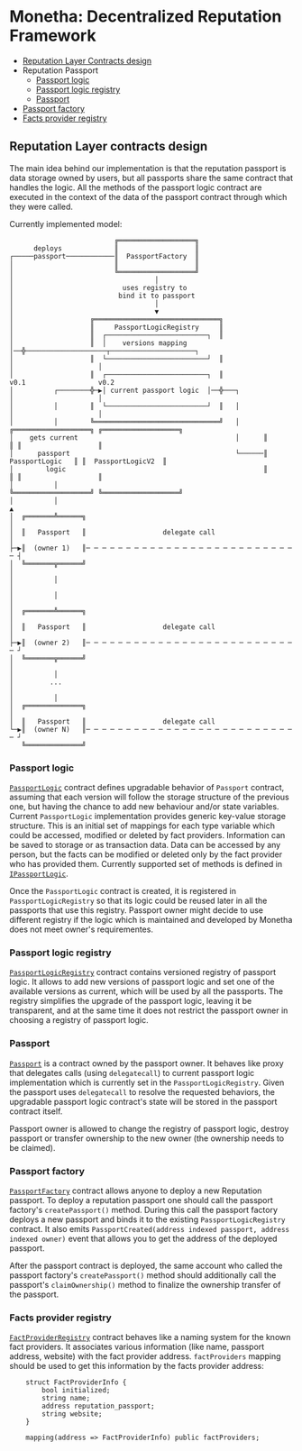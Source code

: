 # Monetha: Decentralized Reputation Framework

* [Reputation Layer Contracts design](#reputation-layer-contracts-design)
* Reputation Passport
    * [Passport logic](#passport-logic)
    * [Passport logic registry](#passport-logic-registry)
    * [Passport](#passport)
* [Passport factory](#passport-factory)
* [Facts provider registry](#facts-provider-registry)

## Reputation Layer contracts design

The main idea behind our implementation is that the reputation passport is data storage owned by users, but all passports share the same 
contract that handles the logic. All the methods of the passport logic contract are executed in 
the context of the data of the passport contract through which they were called.

Currently implemented model: 

                              ╔═══════════════════╗
          deploys             ║                   ║
    ┌─────passport────────────║  PassportFactory  ║
    │                         ║                   ║
    │                         ╚═══════════════════╝
    │                                   │
    │                           uses registry to
    │                          bind it to passport
    │                                   │
    │                                   ▼
    │                   ╔═══════════════════════════════╗
    │                   ║     PassportLogicRegistry     ║
    │                   ║  ┌─────────────────────────┐  ║
    │                   ║  │    versions mapping     │──╬────────────────────┬─────────────────────┐
    │                   ║  └─────────────────────────┘  ║                    │                     │
    │                   ║  ┌─────────────────────────┐  ║                  v0.1                  v0.2
    │          ┌────────╬─▶│ current passport logic  │──╬───┐                │                     │
    │          │        ║  └─────────────────────────┘  ║   │                │                     │
    │          │        ╚═══════════════════════════════╝   │      ╔═══════════════════╗ ╔═══════════════════╗
    │    gets current                                       │      ║                   ║ ║                   ║
    │      passport                                         └──────║   PassportLogic   ║ ║  PassportLogicV2  ║
    │        logic                                                 ║                   ║ ║                   ║
    │          │                                                   ╚═══════════════════╝ ╚═══════════════════╝
    │          │                                                             ▲
    │  ╔═══════╩══════╗                                                      │
    │  ║   Passport   ║                   delegate call                      │
    ├─▶║  (owner 1)   ║─ ─ ─ ─ ─ ─ ─ ─ ─ ─ ─ ─ ─ ─ ─ ─ ─ ─ ─ ─ ─ ─ ─ ─ ─ ─ ─ ┤
    │  ╚═══════╦══════╝                                                      │
    │          │                                                             │
    │          │                                                             │
    │  ╔═══════╩══════╗                                                      │
    │  ║   Passport   ║                   delegate call                      │
    ├─▶║  (owner 2)   ║─ ─ ─ ─ ─ ─ ─ ─ ─ ─ ─ ─ ─ ─ ─ ─ ─ ─ ─ ─ ─ ─ ─ ─ ─ ─ ─ ┘
    │  ╚═══════╦══════╝                                                      │
    │          │
    │         ...                                                            │
    │          │
    │  ╔══════════════╗                                                      │
    │  ║   Passport   ║                   delegate call
    └─▶║  (owner N)   ║─ ─ ─ ─ ─ ─ ─ ─ ─ ─ ─ ─ ─ ─ ─ ─ ─ ─ ─ ─ ─ ─ ─ ─ ─ ─ ─ ┘
       ╚══════════════╝

### Passport logic

[`PassportLogic`](contracts/PassportLogic.sol) contract defines upgradable behavior of `Passport` contract, assuming that 
each version will follow the storage structure of the previous one, but having the chance to add new behaviour and/or state variables. 
Current `PassportLogic` implementation provides generic key-value storage structure. This is an initial set of mappings for 
each type variable which could be accessed, modified or deleted by fact providers. Information can be saved to storage or as transaction data.
Data can be accessed by any person, but the facts can be modified or deleted only by the fact provider who has provided them. Currently supported set of methods is defined in 
[`IPassportLogic`](contracts/IPassportLogic.sol).

Once the `PassportLogic` contract is created, it is registered in `PassportLogicRegistry` so that its logic 
could be reused later in all the passports that use this registry. Passport owner might decide to use different registry if the logic which is maintained and developed by Monetha does not meet owner's requirementes.

### Passport logic registry
  
[`PassportLogicRegistry`](contracts/PassportLogicRegistry.sol) contract contains versioned registry of passport logic.
It allows to add new versions of passport logic and set one of the available versions as current, which 
will be used by all the passports. The registry simplifies the upgrade of the passport logic, leaving it be transparent,
and at the same time it does not restrict the passport owner in choosing a registry of passport logic.

### Passport

[`Passport`](contracts/Passport.sol) is a contract owned by the passport owner. It behaves like proxy that delegates
calls (using `delegatecall`) to current passport logic implementation which is currently set in the `PassportLogicRegistry`.
Given the passport uses `delegatecall` to resolve the requested behaviors, the upgradable passport logic contract's state
will be stored in the passport contract itself.

Passport owner is allowed to change the registry of passport logic, destroy passport or transfer ownership to the new 
owner (the ownership needs to be claimed).

### Passport factory

[`PassportFactory`](contracts/PassportFactory.sol) contract allows anyone to deploy a new Reputation passport. To deploy a reputation passport one 
should call the passport factory's `createPassport()` method. During this call the passport factory deploys a new passport 
and binds it to the existing `PassportLogicRegistry` contract. It also emits `PassportCreated(address indexed passport, address indexed owner)`
event that allows you to get the address of the deployed passport.

After the passport contract is deployed, the same account who called the passport factory's `createPassport()` method should 
additionally call the passport's `claimOwnership()` method to finalize the ownership transfer of the passport.

### Facts provider registry

[`FactProviderRegistry`](contracts/FactProviderRegistry.sol) contract behaves like a naming system for the known fact providers.
It associates various information (like name, passport address, website) with the fact provider address. `factProviders` mapping 
should be used to get this information by the facts provider address:

```solidity
    struct FactProviderInfo {
        bool initialized;
        string name;
        address reputation_passport;
        string website;
    }

    mapping(address => FactProviderInfo) public factProviders;
```
